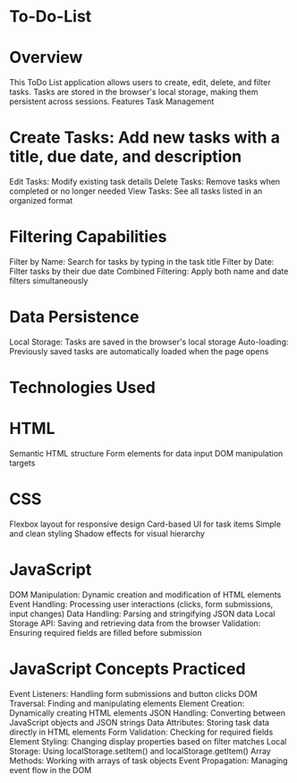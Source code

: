 # To-Do-List
# Overview
This ToDo List application allows users to create, edit, delete, and filter tasks. Tasks are stored in the browser's local storage, making them persistent across sessions.
Features
Task Management

# Create Tasks: Add new tasks with a title, due date, and description
Edit Tasks: Modify existing task details
Delete Tasks: Remove tasks when completed or no longer needed
View Tasks: See all tasks listed in an organized format

# Filtering Capabilities

Filter by Name: Search for tasks by typing in the task title
Filter by Date: Filter tasks by their due date
Combined Filtering: Apply both name and date filters simultaneously

# Data Persistence

Local Storage: Tasks are saved in the browser's local storage
Auto-loading: Previously saved tasks are automatically loaded when the page opens

# Technologies Used
# HTML

Semantic HTML structure
Form elements for data input
DOM manipulation targets

# CSS

Flexbox layout for responsive design
Card-based UI for task items
Simple and clean styling
Shadow effects for visual hierarchy

# JavaScript

DOM Manipulation: Dynamic creation and modification of HTML elements
Event Handling: Processing user interactions (clicks, form submissions, input changes)
Data Handling: Parsing and stringifying JSON data
Local Storage API: Saving and retrieving data from the browser
Validation: Ensuring required fields are filled before submission

# JavaScript Concepts Practiced

Event Listeners: Handling form submissions and button clicks
DOM Traversal: Finding and manipulating elements
Element Creation: Dynamically creating HTML elements
JSON Handling: Converting between JavaScript objects and JSON strings
Data Attributes: Storing task data directly in HTML elements
Form Validation: Checking for required fields
Element Styling: Changing display properties based on filter matches
Local Storage: Using localStorage.setItem() and localStorage.getItem()
Array Methods: Working with arrays of task objects
Event Propagation: Managing event flow in the DOM
